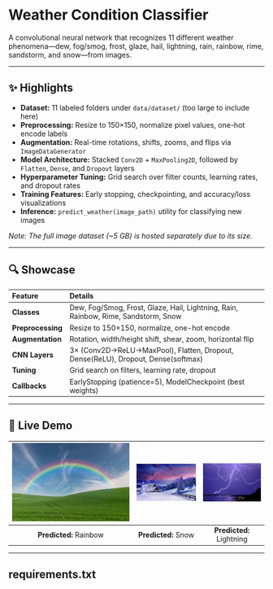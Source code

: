 # Weather Condition Classifier

A convolutional neural network that recognizes 11 different weather phenomena—dew, fog/smog, frost, glaze, hail, lightning, rain, rainbow, rime, sandstorm, and snow—from images.

---

## ✨ Highlights

- **Dataset:** 11 labeled folders under `data/dataset/` (too large to include here)  
- **Preprocessing:** Resize to 150×150, normalize pixel values, one-hot encode labels  
- **Augmentation:** Real-time rotations, shifts, zooms, and flips via `ImageDataGenerator`  
- **Model Architecture:** Stacked `Conv2D` + `MaxPooling2D`, followed by `Flatten`, `Dense`, and `Dropout` layers  
- **Hyperparameter Tuning:** Grid search over filter counts, learning rates, and dropout rates  
- **Training Features:** Early stopping, checkpointing, and accuracy/loss visualizations  
- **Inference:** `predict_weather(image_path)` utility for classifying new images  

*Note: The full image dataset (~5 GB) is hosted separately due to its size.*

---

## 🔍 Showcase

| Feature               | Details                                                                                      |
|:----------------------|:---------------------------------------------------------------------------------------------|
| **Classes**           | Dew, Fog/Smog, Frost, Glaze, Hail, Lightning, Rain, Rainbow, Rime, Sandstorm, Snow            |
| **Preprocessing**     | Resize to 150×150, normalize, one-hot encode                                                   |
| **Augmentation**      | Rotation, width/height shift, shear, zoom, horizontal flip                                     |
| **CNN Layers**        | 3× (Conv2D→ReLU→MaxPool), Flatten, Dropout, Dense(ReLU), Dropout, Dense(softmax)              |
| **Tuning**            | Grid search on filters, learning rate, dropout                                                 |
| **Callbacks**         | EarlyStopping (patience=5), ModelCheckpoint (best weights)                                     |

---

## 🚀 Live Demo

| ![Rainbow](prediction/rainbow.jpg) | ![Snow Scene](prediction/th%20(1).jpeg) | ![Lightning Strike](prediction/th.jpeg) |
|:---------------------------------:|:--------------------------------------:|:---------------------------------------:|
| **Predicted:** Rainbow            | **Predicted:** Snow                   | **Predicted:** Lightning               |

---

## requirements.txt

